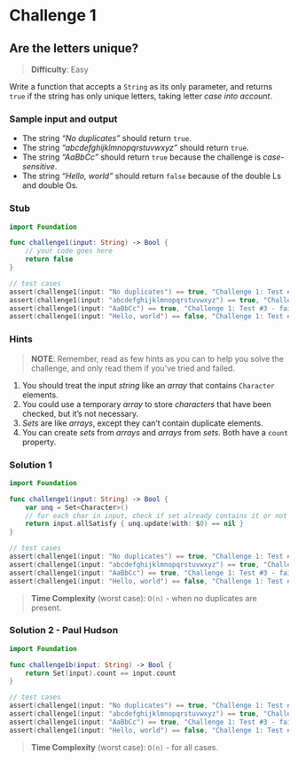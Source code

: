 # Challenge 1

## Are the letters unique?

> **Difficulty**: Easy

Write a function that accepts a `String` as its only parameter, and returns `true` if the string has only unique letters, taking letter *case into account*.

### Sample input and output

- The string *“No duplicates”* should return `true`.
- The string *“abcdefghijklmnopqrstuvwxyz”* should return `true`.
- The string *“AaBbCc”* should return `true` because the challenge is *case-sensitive*.
- The string *“Hello, world”* should return `false` because of the double Ls and double Os.

### Stub

``` swift
import Foundation

func challenge1(input: String) -> Bool { 
    // your code goes here
    return false
}

// test cases
assert(challenge1(input: "No duplicates") == true, "Challenge 1: Test #1 - failed")
assert(challenge1(input: "abcdefghijklmnopqrstuvwxyz") == true, "Challenge 1: Test #2 - failed")
assert(challenge1(input: "AaBbCc") == true, "Challenge 1: Test #3 - failed")
assert(challenge1(input: "Hello, world") == false, "Challenge 1: Test #4 - failed")
```

### Hints

> **NOTE**: Remember, read as few hints as you can to help you solve the challenge, and only read them if you’ve tried and failed.

1. You should treat the input *string* like an *array* that contains `Character` elements.
2. You could use a temporary *array* to store *characters* that have been checked, but it’s not necessary.
3. *Sets* are like *arrays*, except they can’t contain duplicate elements.
4. You can create *sets* from *arrays* and *arrays* from *sets*. Both have a `count` property.

### Solution 1

``` swift
import Foundation

func challenge1(input: String) -> Bool { 
    var unq = Set<Character>()
    // for each char in input, check if set already contains it or not
    return input.allSatisfy { unq.update(with: $0) == nil }
}

// test cases
assert(challenge1(input: "No duplicates") == true, "Challenge 1: Test #1 - failed")
assert(challenge1(input: "abcdefghijklmnopqrstuvwxyz") == true, "Challenge 1: Test #2 - failed")
assert(challenge1(input: "AaBbCc") == true, "Challenge 1: Test #3 - failed")
assert(challenge1(input: "Hello, world") == false, "Challenge 1: Test #4 - failed")
```

> **Time Complexity** (worst case): `O(n)` - when no duplicates are present.

### Solution 2 - Paul Hudson

``` swift
import Foundation

func challenge1b(input: String) -> Bool {
    return Set(input).count == input.count
}

// test cases
assert(challenge1(input: "No duplicates") == true, "Challenge 1: Test #1 - failed")
assert(challenge1(input: "abcdefghijklmnopqrstuvwxyz") == true, "Challenge 1: Test #2 - failed")
assert(challenge1(input: "AaBbCc") == true, "Challenge 1: Test #3 - failed")
assert(challenge1(input: "Hello, world") == false, "Challenge 1: Test #4 - failed")
```

> **Time Complexity** (worst case): `O(n)` - for all cases.
